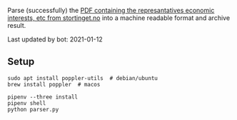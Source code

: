 Parse (successfully) the [PDF containing the represantatives economic interests, etc from stortinget.no](https://www.stortinget.no/no/Stortinget-og-demokratiet/Representantene/Okonomiske-interesser/) into a machine readable format and archive result.

Last updated by bot: 2021-01-12

## Setup
    sudo apt install poppler-utils  # debian/ubuntu
    brew install poppler  # macos

    pipenv --three install
    pipenv shell
    python parser.py
